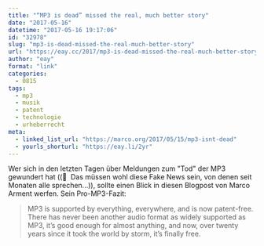 ```yaml
---
title: "“MP3 is dead” missed the real, much better story"
date: "2017-05-16"
datetime: "2017-05-16 19:17:06"
id: "32978"
slug: "mp3-is-dead-missed-the-real-much-better-story"
url: "https://eay.cc/2017/mp3-is-dead-missed-the-real-much-better-story/"
author: "eay"
format: "link"
categories:
  - 0815
tags:
  - mp3
  - musik
  - patent
  - technologie
  - urheberrecht
meta:
  - linked_list_url: "https://marco.org/2017/05/15/mp3-isnt-dead"
  - yourls_shorturl: "https://eay.li/2yr"
---
```


Wer sich in den letzten Tagen über Meldungen zum "Tod" der MP3 gewundert hat ((🤔  Das müssen wohl diese Fake News sein, von denen seit Monaten alle sprechen...)), sollte einen Blick in diesen Blogpost von Marco Arment werfen. Sein Pro-MP3-Fazit:

> MP3 is supported by everything, everywhere, and is now patent-free. There has never been another audio format as widely supported as MP3, it’s good enough for almost anything, and now, over twenty years since it took the world by storm, it’s finally free.
